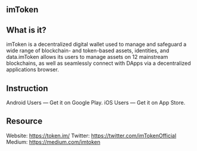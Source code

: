 ## imToken
## What is it?
imToken is a decentralized digital wallet used to manage and safeguard a wide range of blockchain- and token-based assets, identities, and data.imToken allows its users to manage assets on 12 mainstream blockchains, as well as seamlessly connect with DApps via a decentralized applications browser.

## Instruction
Android Users — Get it on Google Play.
iOS Users — Get it on App Store.

## Resource
Website: https://token.im/
Twitter: https://twitter.com/imTokenOfficial
Medium: https://medium.com/imtoken
